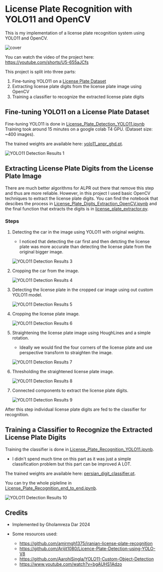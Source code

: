 # License Plate Recognition with YOLO11 and OpenCV

This is my implementation of a license plate recognition system using YOLO11 and OpenCV.


![cover](results/demo.png)

You can watch the video of the project here: https://youtube.com/shorts/U5-655aJCfs

This project is split into three parts:

1. Fine-tuning YOLO11 on a [License Plate Dataset](https://universe.roboflow.com/mochoye/license-plate-detector-ogxxg)
2. Extracting license plate digits from the license plate image using OpenCV
3. Training a classifier to recognize the extracted license plate digits

## Fine-tuning YOLO11 on a License Plate Dataset

Fine-tuning YOLO11 is done in [License_Plate_Detection_YOLO11.ipynb](License_Plate_Detection_YOLO11.ipynb)
Training took around 15 minutes on a google colab T4 GPU. (Dataset size: ~400 images).

The trained weights are available here: [yolo11_anpr_ghd.pt](yolo11_anpr_ghd.pt).

![YOLO11 Detection Results 1](results/lp_detection_result_1.png)

## Extracting License Plate Digits from the License Plate Image

There are much better algorithms for ALPR out there that remove this step and thus are more reliable. However, in this project I used basic OpenCV techniques to extract the license plate digits.
You can find the notebook that descibes the process in [License_Plate_Digits_Extraction_OpenCV.ipynb](License_Plate_Digits_Extraction_OpenCV.ipynb) and the final function that extracts the digits is in [license_plate_extractor.py](license_plate_extractor.py).

### Steps

1. Detecting the car in the image using YOLO11 with original weights.
    - I noticed that detecting the car first and then detcting the license plate was more accurate than detecting the license plate from the original bigger image.

    ![YOLO11 Detection Results 3](results/car_c_car_bbox.png)

2. Cropping the car from the image.

    ![YOLO11 Detection Results 4](results/car_c_cropped_car_image.png)

3. Detecting the license plate in the cropped car image using out custom YOLO11 model.

    ![YOLO11 Detection Results 5](results/car_c_license_plate_bbox.png)

4. Cropping the license plate image.

    ![YOLO11 Detection Results 6](results/car_c_cropped_license_plate_image.png)

5. Straightening the license plate image using HoughLines and a simple rotation.
    - Ideally we would find the four corners of the license plate and use perspective transform to straighten the image.

    ![YOLO11 Detection Results 7](results/car_c_straight_license_plate_image.png)

6. Thresholding the straightened license plate image.

    ![YOLO11 Detection Results 8](results/car_c_thresh_license_plate_image.png)

7. Connected components to extract the license plate digits.

    ![YOLO11 Detection Results 9](results/car_c_digits.png)

After this step individual license plate digits are fed to the classifier for recognition.

## Training a Classifier to Recognize the Extracted License Plate Digits

Training the classifier is done in [License_Plate_Recognition_YOLO11.ipynb](License_plate_character_classifier.ipynb).

- I didn't spend much time on this part as it was just a simple classification problem but this part can be improved A LOT.

The trained weights are available here: [persian_digit_classifier.pt](persian_digit_classifier.pt).

You can try the whole pipleline in [License_Plate_Recognition_end_to_end.ipynb](license_Plate_Recognition_end_to_end.ipynb).

![YOLO11 Detection Results 10](results/recognition_result.png)


## Credits
- Implemented by Gholamreza Dar 2024

- Some resources used:
    - https://github.com/amirmgh1375/iranian-license-plate-recognition
    - https://github.com/Arijit1080/Licence-Plate-Detection-using-YOLO-V8
    - https://github.com/AarohiSingla/YOLO11-Custom-Object-Detection
    - https://www.youtube.com/watch?v=bgAUHS1Adzo

